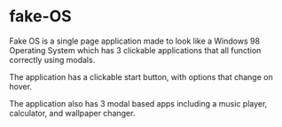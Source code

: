 # fake-OS

Fake OS is a single page application made to look like a Windows 98 Operating System which has 3 clickable applications that all function correctly using modals.

The application has a clickable start button, with options that change on hover.

The application also has 3 modal based apps including a music player, calculator, and wallpaper changer.
